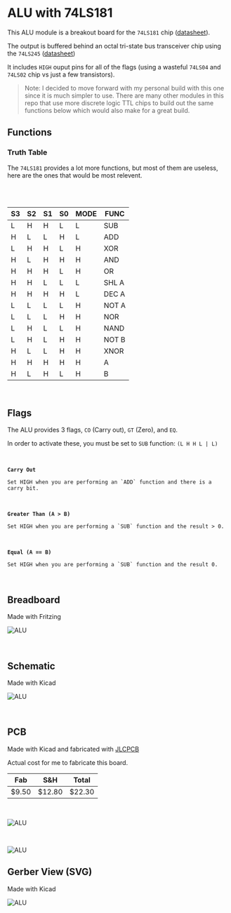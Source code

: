 # ALU with 74LS181

This ALU module is a breakout board for the `74LS181` chip ([datasheet](https://www.futurlec.com/74LS/74LS181.shtml)).

The output is buffered behind an octal tri-state bus transceiver chip using the `74LS245` ([datasheet](https://www.futurlec.com/74LS/74LS245pr.shtml))

It includes `HIGH` ouput pins for all of the flags (using a wasteful `74LS04` and `74LS02` chip vs just a few transistors). 


> Note: I decided to move forward with my personal build with this one since it is much simpler to use. There are many other modules in this repo that use more discrete logic TTL chips to build out the same functions below which would also make for a great build.

## Functions

### Truth Table

The `74LS181` provides a lot more functions, but most of them are useless, here are the ones that would be most relevent.

<br/>
<br/>

| S3 	| S2 	| S1 	| S0 	| MODE 	| FUNC 	|
|----	|----	|----	|----	|------	|--------	|
|  L 	|  H 	|  H 	|  L 	|   L  	| SUB    	|
|  H 	|  L 	|  L 	|  H 	|   L  	| ADD    	|
|  L 	|  H 	|  H 	|  L 	|   H  	| XOR    	|
|  H 	|  L 	|  H 	|  H 	|   H  	| AND    	|
|  H 	|  H 	|  H 	|  L 	|   H  	| OR     	|
|  H 	|  H 	|  L 	|  L 	|   L  	| SHL A  	|
|  H 	|  H 	|  H 	|  H 	|   L  	| DEC A  	|
|  L 	|  L 	|  L 	|  L 	|   H  	| NOT A  	|
|  L 	|  L 	|  L 	|  H 	|   H  	| NOR    	|
|  L 	|  H 	|  L 	|  L 	|   H  	| NAND   	|
|  L 	|  H 	|  L 	|  H 	|   H  	| NOT B  	|
|  H 	|  L 	|  L 	|  H 	|   H  	| XNOR   	|
|  H 	|  H 	|  H 	|  H 	|   H  	| A      	|
|  H 	|  L 	|  H 	|  L 	|   H  	| B      	|

<br/>

## Flags

The ALU provides 3 flags, `CO` (Carry out), `GT` (Zero), and `EQ`.

In order to activate these, you must be set to `SUB` function: `(L H H L | L)`

<br/>

**`Carry Out`**

    Set HIGH when you are performing an `ADD` function and there is a carry bit.

<br/>

**`Greater Than (A > B)`**

    Set HIGH when you are performing a `SUB` function and the result > 0.

<br/>

**`Equal (A == B)`**

    Set HIGH when you are performing a `SUB` function and the result 0.

<br/>

## Breadboard

Made with Fritzing

![ALU](https://github.com/theWickedWebDev/8-bit-computer/blob/master/ALU-74LS181-BREAKOUT/alu-181-breadboard.png?raw=true)

<br/>

## Schematic

Made with Kicad

![ALU](https://github.com/theWickedWebDev/8-bit-computer/blob/master/ALU-74LS181-BREAKOUT/ALU-181-sch.png?raw=true)

<br/>

## PCB
Made with Kicad and fabricated with [JLCPCB](https://jlcpcb.com/)

Actual cost for me to fabricate this board.

| Fab 	    | S&H 	    | Total     |
|----	    |----	    |----       |
|  $9.50 	|  $12.80 	|  $22.30   |

<br/>

![ALU](https://github.com/theWickedWebDev/8-bit-computer/blob/master/ALU-74LS181-BREAKOUT/ALU-181-3D.png?raw=true)

<br/>

![ALU](https://github.com/theWickedWebDev/8-bit-computer/blob/master/ALU-74LS181-BREAKOUT/ALU-181-board.png?raw=true)

## Gerber View (SVG)

Made with Kicad

![ALU](https://github.com/theWickedWebDev/8-bit-computer/blob/master/ALU-74LS181-BREAKOUT/svg/ALU-181.svg?raw=true)
